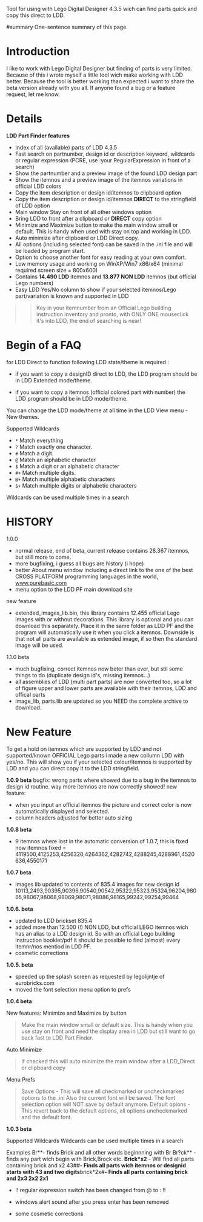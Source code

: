 Tool for using with Lego Digital Designer 4.3.5 wich can find parts quick and copy this direct to LDD.

#summary One-sentence summary of this page.

# Introduction #

I like to work with Lego Digital Designer but finding of parts is very limited. Because of this i wrote myself a little tool wich make working with LDD  better. Because the tool is better working than expected i want to share the beta version already with you all. If anyone found a bug or a feature request, let me know.


# Details #
**LDD Part Finder features**

  * Index of all (available) parts of LDD 4.3.5
  * Fast search on partnumber, design id or description keyword, wildcards or regular expression (PCRE, use :your RegularExpression in front of a search)
  * Show the partnumber and a preview image of the found LDD design part
  * Show the itemnos and a preview image of the itemnos variations in official LDD colors
  * Copy the item description or design id/itemnos to clipboard option
  * Copy the item description or design id/itemnos **DIRECT** to the stringfield of LDD option
  * Main window Stay on front of all other windows option
  * Bring LDD to front after a clipboard or **DIRECT** copy option
  * Minimize and Maximize button to make the main window small or default. This is handy when used with stay on top and working in LDD.
  * Auto minimize after clipboard or LDD Direct copy.
  * All options (including selected font) can be saved in the .ini file and will be loaded by program start.
  * Option to choose another font for easy reading at your own comfort.
  * Low memory usage and working on WinXP/Win7 x86/x64 (minimal required screen size = 800x600)
  * Contains **14.490 LDD** itemnos and **13.877 NON LDD** itemnos (but official Lego numbers)
  * Easy LDD Yes/No column to show if your selected itemnos/Lego part/variation is known and supported in LDD
> > Key in your itemnumber from an Official Lego building instruction inventory and pronto, with ONLY ONE mouseclick it's into LDD, the end of searching is near!


# Begin of a FAQ #

for LDD Direct to function following LDD state/theme is required :

  * if you want to copy a designID direct to LDD, the LDD program should be in LDD Extended mode/theme.

  * if you want to copy a itemnos (official colored part with number) the LDD program should be in LDD mode/theme.

You can change the LDD mode/theme at all time in the LDD View menu - New themes.

Supported Wildcards
  * `*`   Match everything
  * `?`   Match exactly one character.
  * `#`   Match a digit.
  * `@`   Match an alphabetic character
  * `$`   Match a digit or an alphabetic character
  * `#+`  Match multiple digits.
  * `@+`  Match multiple alphabetic characters
  * `$+`  Match multiple digits or alphabetic characters

Wildcards can be used multiple times in a search

# HISTORY #
1.0.0
- normal release, end of beta, current release contains 28.367 itemnos, but still more to come.
- more bugfixing, i guess all bugs are history (i hope)
- better About menu window including a direct link to the one of the best CROSS PLATFORM programming languages in the world, www.purebasic.com
- menu option to the LDD PF main download site

new feature
- extended\_images\_lib.bin, this library contains 12.455 official Lego images with or without decorations. This library is optional and you can download this separately. Place it in the same folder as LDD PF and the program will automatically use it when you click a itemnos. Downside is that not all parts are available as extended image, if so then the standard image will be used.

1.1.0 beta
  * much bugfixing, correct itemnos now beter than ever, but stil some things to do (duplicate design id's, missing itemnos...)
  * all assemblies of LDD (multi part parts) are now converted too, so a lot of figure upper and lower parts are available with their itemnos, LDD and offical parts
  * image\_lib, parts.lib are updated so you NEED the complete archive to download.

# New Feature #
To get a hold on itemnos which are supported by LDD and not supported/known OFFICIAL Lego parts i made a new collumn LDD with yes/no. This will show you if your selected colour/itemnos is supported by LDD and you can direct copy it to the LDD stringfield.



**1.0.9 beta**
bugfix: wrong parts where showed due to a bug in the itemnos to design id routine. way more itemnos are now correctly showed!
new feature:
- when you input an official itemnos the picture and correct color is now automatically displayed and selected.
- column headers adjusted for better auto sizing


**1.0.8 beta**
- 9 itemnos where lost in the automatic conversion of 1.0.7, this is fixed now
itemnos fixed = 4119500,4125253,4256320,4264362,4282742,4288245,4288961,4520636,4550171


**1.0.7 beta**
- images lib updated to contents of 835.4
images for new design id 10113,2493,90395,90396,90540,90542,95322,95323,95324,96204,98065,98067,98068,98069,98071,98086,98165,99242,99254,99464


**1.0.6. beta**

- updated to LDD brickset 835.4
- added more than 12.500 (!) NON LDD, but official LEGO itemnos wich has an alias to a LDD design id. So with an official Lego building instruction booklet/pdf it should be possible to find (almost) every itemnr/nos mentiod in LDD PF.
- cosmetic corrections


**1.0.5. beta**
- speeded up the splash screen as requested by legolijntje of eurobricks.com
- moved the font selection menu option to prefs


**1.0.4 beta**

New features:
Minimize and Maximize by button

> Make the main window small or default size. This is handy when you use stay on front and need the display area in LDD but still want to go back fast to LDD Part Finder.

Auto Minimize
> If checked this will auto minimize the main window after a LDD\_Direct or clipboard copy

Menu Prefs
> Save Options - This will save all checkmarked or uncheckmarked options to the .ini Also the current font will be saved. The font selection option will NOT save by default anymore.
> Default opions - This revert back to the default options, all options uncheckmarked and the default font.

**1.0.3 beta**

Supported Wildcards
Wildcards can be used multiple times in a search

Examples
Br**- finds Brick and all other words beginnning with Br
Br?ck** - finds any part wich begin with Brick,Brock etc.
**Brick\*x2** - Will find all parts containing brick and x2
43##**- Finds all parts wich itemnos or designid starts with 43 and two digits**brick\*2x#**- Finds all parts containing brick and 2x3 2x2 2x1**

- !! regular expression switch has been changed from @ to : !!

- windows alert sound after you press enter has been removed
- some cosmetic corrections